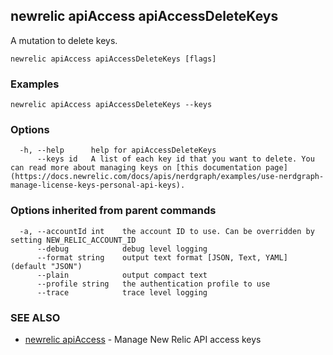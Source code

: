 ## newrelic apiAccess apiAccessDeleteKeys

A mutation to delete keys.

```
newrelic apiAccess apiAccessDeleteKeys [flags]
```

### Examples

```
newrelic apiAccess apiAccessDeleteKeys --keys
```

### Options

```
  -h, --help      help for apiAccessDeleteKeys
      --keys id   A list of each key id that you want to delete. You can read more about managing keys on [this documentation page](https://docs.newrelic.com/docs/apis/nerdgraph/examples/use-nerdgraph-manage-license-keys-personal-api-keys).
```

### Options inherited from parent commands

```
  -a, --accountId int    the account ID to use. Can be overridden by setting NEW_RELIC_ACCOUNT_ID
      --debug            debug level logging
      --format string    output text format [JSON, Text, YAML] (default "JSON")
      --plain            output compact text
      --profile string   the authentication profile to use
      --trace            trace level logging
```

### SEE ALSO

* [newrelic apiAccess](newrelic_apiAccess.md)	 - Manage New Relic API access keys

